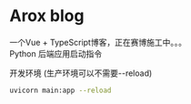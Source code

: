 # Arox blog

一个Vue + TypeScript博客，正在赛博施工中。。。 \
Python 后端应用启动指令

开发环境 (生产环境可以不需要--reload)
```bash
uvicorn main:app --reload
```
